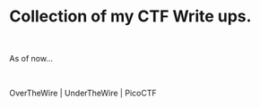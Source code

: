# Collection of my CTF Write ups.

<br>

As of now...

<br>

OverTheWire | UnderTheWire | PicoCTF

<br>
